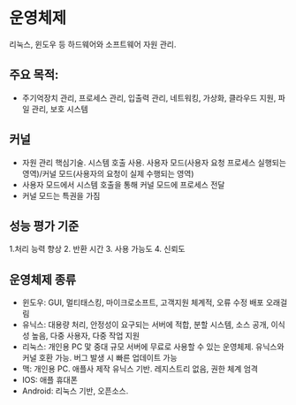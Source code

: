 # 운영체제

리눅스, 윈도우 등 하드웨어와 소프트웨어 자원 관리.

## 주요 목적:
* 주기억장치 관리, 프로세스 관리, 입출력 관리, 네트워킹, 가상화, 클라우드 지원, 파일 관리, 보호 시스템

## 커널
* 자원 관리 핵심기술. 시스템 호출 사용. 사용자 모드(사용자 요청 프로세스 실행되는 영역)/커널 모드(사용자의 요청이 실제 수행되는 영역)
* 사용자 모드에서 시스템 호출을 통해 커널 모드에 프로세스 전달
* 커널 모드는 특권을 가짐

## 성능 평가 기준
1.처리 능력 향상
2. 반환 시간
3. 사용 가능도
4. 신뢰도


## 운영체제 종류
* 윈도우: GUI, 멀티태스킹, 마이크로소프트, 고객지원 체계적, 오류 수정 배포 오래걸림
* 유닉스: 대용량 처리, 안정성이 요구되는 서버에 적합, 분할 시스템, 소스 공개, 이식성 높음, 다중 사용자, 다중 작업 지원
* 리눅스: 개인용 PC 맟 중대 규모 서버에 무료로 사용할 수 있는 운영체제. 유닉스와 커널 호환 가능. 버그 발생 시 빠른 업데이트 가능
* 맥: 개인용 PC. 애플사 제작 유닉스 기반. 레지스트리 없음, 권한 체계 엄격
* IOS: 애플 휴대폰
* Android: 리눅스 기반, 오픈소스.
